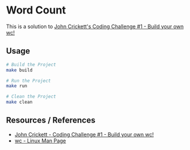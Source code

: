# Word Count

This is a solution to [John Crickett's Coding Challenge #1 - Build your own wc!](https://codingchallenges.substack.com/p/coding-challenge-1)

## Usage

```bash
# Build the Project
make build

# Run the Project
make run

# Clean the Project
make clean
```

## Resources / References
- [John Crickett - Coding Challenge #1 - Build your own wc!](https://codingchallenges.substack.com/p/coding-challenge-1)
- [wc - Linux Man Page](https://linux.die.net/man/1/wc)